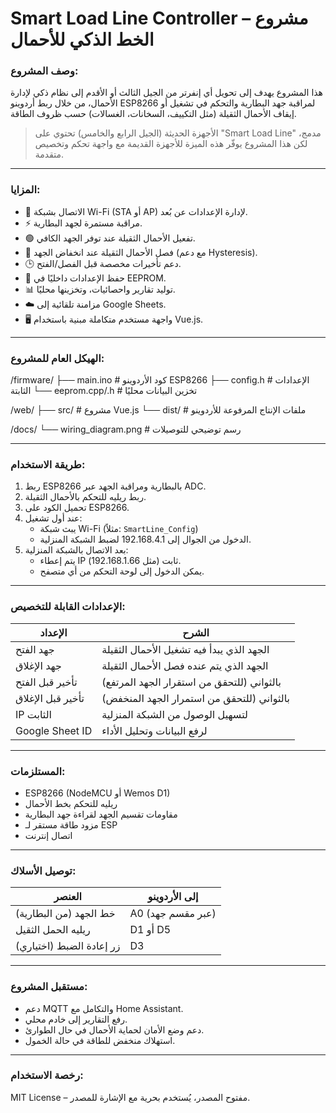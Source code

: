 # Smart Load Line Controller – مشروع الخط الذكي للأحمال

### وصف المشروع:
هذا المشروع يهدف إلى تحويل أي إنفرتر من الجيل الثالث أو الأقدم إلى نظام ذكي لإدارة الأحمال، من خلال ربط أردوينو ESP8266 لمراقبة جهد البطارية والتحكم في تشغيل أو إيقاف الأحمال الثقيلة (مثل التكييف، السخانات، الغسالات) حسب ظروف الطاقة.

> الأجهزة الحديثة (الجيل الرابع والخامس) تحتوي على "Smart Load Line" مدمج، لكن هذا المشروع يوفّر هذه الميزة للأجهزة القديمة مع واجهة تحكم وتخصيص متقدمة.

---

### المزايا:

- 📶 الاتصال بشبكة Wi-Fi (STA أو AP) لإدارة الإعدادات عن بُعد.
- ⚡️ مراقبة مستمرة لجهد البطارية.
- 🟢 تفعيل الأحمال الثقيلة عند توفر الجهد الكافي.
- 🔴 فصل الأحمال الثقيلة عند انخفاض الجهد (مع دعم Hysteresis).
- 🕒 دعم تأخيرات مخصصة قبل الفصل/الفتح.
- 💾 حفظ الإعدادات داخليًا في EEPROM.
- 📊 توليد تقارير واحصائيات، وتخزينها محليًا.
- ☁️ مزامنة تلقائية إلى Google Sheets.
- 🖥️ واجهة مستخدم متكاملة مبنية باستخدام Vue.js.

---

### الهيكل العام للمشروع:

/firmware/
├── main.ino # كود الأردوينو ESP8266
├── config.h # الإعدادات الثابتة
└── eeprom.cpp/.h # تخزين البيانات محليًا

/web/
├── src/ # مشروع Vue.js
└── dist/ # ملفات الإنتاج المرفوعة للأردوينو

/docs/
└── wiring_diagram.png # رسم توضيحي للتوصيلات


---

### طريقة الاستخدام:

1. ربط ESP8266 بالبطارية ومراقبة الجهد عبر ADC.
2. ربط ريليه للتحكم بالأحمال الثقيلة.
3. تحميل الكود على ESP8266.
4. عند أول تشغيل:
   - يبث شبكة Wi-Fi (مثلاً: `SmartLine_Config`)
   - الدخول من الجوال إلى 192.168.4.1 لضبط الشبكة المنزلية.
5. بعد الاتصال بالشبكة المنزلية:
   - يتم إعطاء IP ثابت (مثل 192.168.1.66).
   - يمكن الدخول إلى لوحة التحكم من أي متصفح.

---

### الإعدادات القابلة للتخصيص:

| الإعداد            | الشرح                                         |
|--------------------|-----------------------------------------------|
| جهد الفتح         | الجهد الذي يبدأ فيه تشغيل الأحمال الثقيلة     |
| جهد الإغلاق       | الجهد الذي يتم عنده فصل الأحمال الثقيلة       |
| تأخير قبل الفتح   | بالثواني (للتحقق من استقرار الجهد المرتفع)     |
| تأخير قبل الإغلاق | بالثواني (للتحقق من استمرار الجهد المنخفض)     |
| IP الثابت         | لتسهيل الوصول من الشبكة المنزلية              |
| Google Sheet ID   | لرفع البيانات وتحليل الأداء                    |

---

### المستلزمات:

- ESP8266 (NodeMCU أو Wemos D1)
- ريليه للتحكم بخط الأحمال
- مقاومات تقسيم الجهد لقراءة جهد البطارية
- مزود طاقة مستقر لـ ESP
- اتصال إنترنت

---

### توصيل الأسلاك:

| العنصر           | إلى الأردوينو |
|------------------|---------------|
| خط الجهد (من البطارية) | A0 (عبر مقسم جهد) |
| ريليه الحمل الثقيل | D1 أو D5       |
| زر إعادة الضبط (اختياري) | D3            |

---

### مستقبل المشروع:

- دعم MQTT والتكامل مع Home Assistant.
- رفع التقارير إلى خادم محلي.
- دعم وضع الأمان لحماية الأحمال في حال الطوارئ.
- استهلاك منخفض للطاقة في حالة الخمول.

---

### رخصة الاستخدام:
MIT License – مفتوح المصدر، يُستخدم بحرية مع الإشارة للمصدر.
